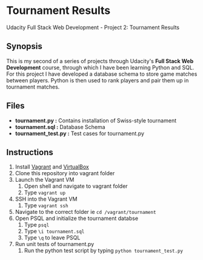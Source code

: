 # Tournament Results
Udacity Full Stack Web Development - Project 2: Tournament Results
## Synopsis

This is my second of a series of projects through Udacity's **Full Stack Web Development** course, through which I have been learning Python and SQL.  For this project I have developed a database schema to store game matches between players.  Python is then used to rank players and pair them up in tournament matches.

## Files

* **tournament.py :** Contains installation of Swiss-style tournament
* **tournament.sql :** Database Schema
* **tournament_test.py :** Test cases for tournament.py

## Instructions

1. Install [Vagrant](http://vagrantup.com/) and [VirtualBox](https://www.virtualbox.org/)
2. Clone this repository into vagrant folder
3. Launch the Vagrant VM
	1. Open shell and navigate to vagrant folder
	2. Type `vagrant up`
4. SSH into the Vagrant VM
	1. Type `vagrant ssh`
5. Navigate to the correct folder ie `cd /vagrant/tournament`
6. Open PSQL and initialize the tournament databse
	1. Type `psql`
	2. Type `\i tournament.sql`
	3. Type `\q` to leave PSQL
7. Run unit tests of tournament.py
	1. Run the python test script by typing `python tournament_test.py`
